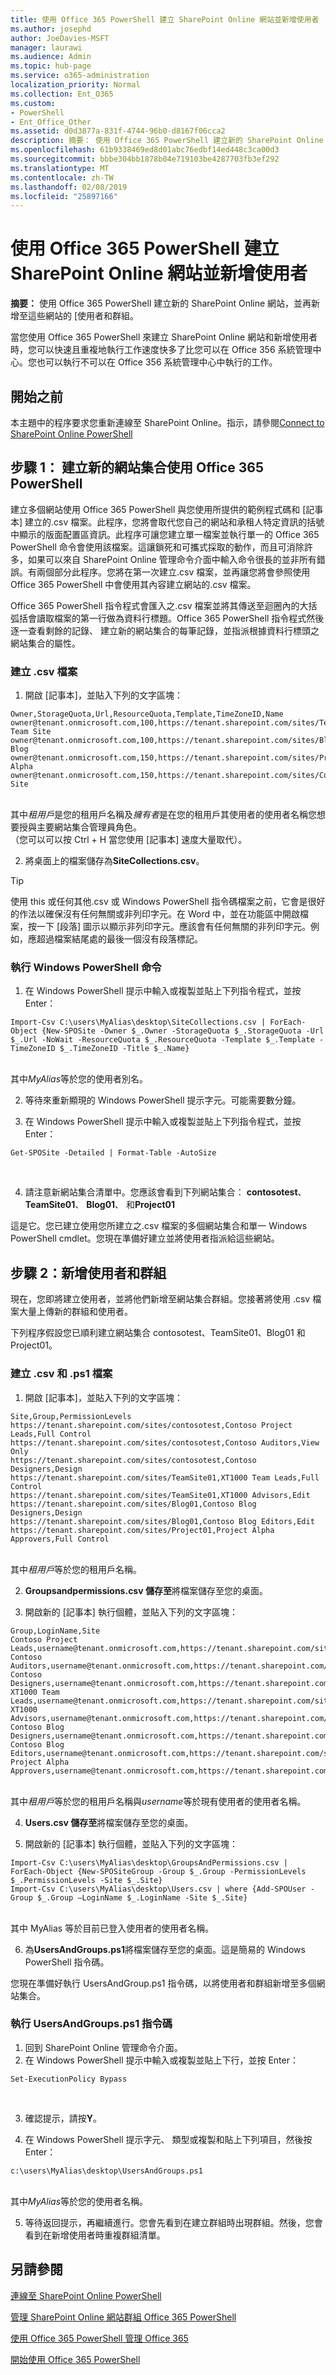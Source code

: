 ```yaml
---
title: 使用 Office 365 PowerShell 建立 SharePoint Online 網站並新增使用者
ms.author: josephd
author: JoeDavies-MSFT
manager: laurawi
ms.audience: Admin
ms.topic: hub-page
ms.service: o365-administration
localization_priority: Normal
ms.collection: Ent_O365
ms.custom:
- PowerShell
- Ent_Office_Other
ms.assetid: d0d3877a-831f-4744-96b0-d8167f06cca2
description: 摘要： 使用 Office 365 PowerShell 建立新的 SharePoint Online 網站，並再新增至這些網站的 [使用者和群組。
ms.openlocfilehash: 61b9338469ed8d01abc76edbf14ed448c3ca00d3
ms.sourcegitcommit: bbbe304bb1878b04e719103be4287703fb3ef292
ms.translationtype: MT
ms.contentlocale: zh-TW
ms.lasthandoff: 02/08/2019
ms.locfileid: "25897166"
---
```

# <a name="create-sharepoint-online-sites-and-add-users-with-office-365-powershell"></a>使用 Office 365 PowerShell 建立 SharePoint Online 網站並新增使用者

 **摘要：** 使用 Office 365 PowerShell 建立新的 SharePoint Online 網站，並再新增至這些網站的 [使用者和群組。

當您使用 Office 365 PowerShell 來建立 SharePoint Online 網站和新增使用者時，您可以快速且重複地執行工作速度快多了比您可以在 Office 356 系統管理中心。您也可以執行不可以在 Office 356 系統管理中心中執行的工作。 

## <a name="before-you-begin"></a>開始之前

本主題中的程序要求您重新連線至 SharePoint Online。指示，請參閱[Connect to SharePoint Online PowerShell](https://docs.microsoft.com/en-us/powershell/sharepoint/sharepoint-online/connect-sharepoint-online?view=sharepoint-ps)

## <a name="step-1-create-new-site-collections-using-office-365-powershell"></a>步驟 1： 建立新的網站集合使用 Office 365 PowerShell

建立多個網站使用 Office 365 PowerShell 與您使用所提供的範例程式碼和 [記事本] 建立的.csv 檔案。此程序，您將會取代您自己的網站和承租人特定資訊的括號中顯示的版面配置區資訊。此程序可讓您建立單一檔案並執行單一的 Office 365 PowerShell 命令會使用該檔案。這讓鎖死和可攜式採取的動作，而且可消除許多，如果可以來自 SharePoint Online 管理命令介面中輸入命令很長的並非所有錯誤。有兩個部分此程序。您將在第一次建立.csv 檔案，並再讓您將會參照使用 Office 365 PowerShell 中會使用其內容建立網站的.csv 檔案。

Office 365 PowerShell 指令程式會匯入之.csv 檔案並將其傳送至迴圈內的大括弧括會讀取檔案的第一行做為資料行標題。Office 365 PowerShell 指令程式然後逐一查看剩餘的記錄、 建立新的網站集合的每筆記錄，並指派根據資料行標頭之網站集合的屬性。

### <a name="create-a-csv-file"></a>建立 .csv 檔案

1. 開啟 [記事本]，並貼入下列的文字區塊：<br/>

```
Owner,StorageQuota,Url,ResourceQuota,Template,TimeZoneID,Name
owner@tenant.onmicrosoft.com,100,https://tenant.sharepoint.com/sites/TeamSite01,25,EHS#1,10,Contoso Team Site
owner@tenant.onmicrosoft.com,100,https://tenant.sharepoint.com/sites/Blog01,25,BLOG#0,10,Contoso Blog
owner@tenant.onmicrosoft.com,150,https://tenant.sharepoint.com/sites/Project01,25,PROJECTSITE#0,10,Project Alpha
owner@tenant.onmicrosoft.com,150,https://tenant.sharepoint.com/sites/Community01,25,COMMUNITY#0,10,Community Site
```
<br/>其中*租用戶*是您的租用戶名稱及*擁有者*是在您的租用戶其使用者的使用者名稱您想要授與主要網站集合管理員角色。<br/>（您可以可以按 Ctrl + H 當您使用 [記事本] 速度大量取代）。<br/>

2. 將桌面上的檔案儲存為**SiteCollections.csv**。<br/>

> [!TIP]
> 使用 this 或任何其他.csv 或 Windows PowerShell 指令碼檔案之前，它會是很好的作法以確保沒有任何無關或非列印字元。在 Word 中，並在功能區中開啟檔案，按一下 [段落] 圖示以顯示非列印字元。應該會有任何無關的非列印字元。例如，應超過檔案結尾處的最後一個沒有段落標記。

### <a name="run-the-windows-powershell-command"></a>執行 Windows PowerShell 命令

1. 在 Windows PowerShell 提示中輸入或複製並貼上下列指令程式，並按 Enter：<br/>
```
Import-Csv C:\users\MyAlias\desktop\SiteCollections.csv | ForEach-Object {New-SPOSite -Owner $_.Owner -StorageQuota $_.StorageQuota -Url $_.Url -NoWait -ResourceQuota $_.ResourceQuota -Template $_.Template -TimeZoneID $_.TimeZoneID -Title $_.Name}
```
<br/>其中*MyAlias*等於您的使用者別名。<br/>

2. 等待來重新顯現的 Windows PowerShell 提示字元。可能需要數分鐘。<br/>

3. 在 Windows PowerShell 提示中輸入或複製並貼上下列指令程式，並按 Enter：<br/>

```
Get-SPOSite -Detailed | Format-Table -AutoSize
```
<br/>

4. 請注意新網站集合清單中。您應該會看到下列網站集合： **contosotest**、 **TeamSite01**、 **Blog01**、 和**Project01**

這是它。您已建立使用您所建立之.csv 檔案的多個網站集合和單一 Windows PowerShell cmdlet。您現在準備好建立並將使用者指派給這些網站。

## <a name="step-2-add-users-and-groups"></a>步驟 2：新增使用者和群組

現在，您即將建立使用者，並將他們新增至網站集合群組。您接著將使用 .csv 檔案大量上傳新的群組和使用者。

下列程序假設您已順利建立網站集合 contosotest、TeamSite01、Blog01 和 Project01。

### <a name="create-csv-and-ps1-files"></a>建立 .csv 和 .ps1 檔案

1. 開啟 [記事本]，並貼入下列的文字區塊：<br/>
```
Site,Group,PermissionLevels
https://tenant.sharepoint.com/sites/contosotest,Contoso Project Leads,Full Control
https://tenant.sharepoint.com/sites/contosotest,Contoso Auditors,View Only
https://tenant.sharepoint.com/sites/contosotest,Contoso Designers,Design
https://tenant.sharepoint.com/sites/TeamSite01,XT1000 Team Leads,Full Control
https://tenant.sharepoint.com/sites/TeamSite01,XT1000 Advisors,Edit
https://tenant.sharepoint.com/sites/Blog01,Contoso Blog Designers,Design
https://tenant.sharepoint.com/sites/Blog01,Contoso Blog Editors,Edit
https://tenant.sharepoint.com/sites/Project01,Project Alpha Approvers,Full Control
```
<br/>其中*租用戶*等於您的租用戶名稱。<br/>

2. **Groupsandpermissions.csv 儲存至**將檔案儲存至您的桌面。<br/>

3. 開啟新的 [記事本] 執行個體，並貼入下列的文字區塊：<br/>

```
Group,LoginName,Site
Contoso Project Leads,username@tenant.onmicrosoft.com,https://tenant.sharepoint.com/sites/contosotest
Contoso Auditors,username@tenant.onmicrosoft.com,https://tenant.sharepoint.com/sites/contosotest
Contoso Designers,username@tenant.onmicrosoft.com,https://tenant.sharepoint.com/sites/contosotest
XT1000 Team Leads,username@tenant.onmicrosoft.com,https://tenant.sharepoint.com/sites/TeamSite01
XT1000 Advisors,username@tenant.onmicrosoft.com,https://tenant.sharepoint.com/sites/TeamSite01
Contoso Blog Designers,username@tenant.onmicrosoft.com,https://tenant.sharepoint.com/sites/Blog01
Contoso Blog Editors,username@tenant.onmicrosoft.com,https://tenant.sharepoint.com/sites/Blog01
Project Alpha Approvers,username@tenant.onmicrosoft.com,https://tenant.sharepoint.com/sites/Project01
```
<br/>其中*租用戶*等於您的租用戶名稱與*username*等於現有使用者的使用者名稱。<br/>

4. **Users.csv 儲存至**將檔案儲存至您的桌面。<br/>

5. 開啟新的 [記事本] 執行個體，並貼入下列的文字區塊：<br/>

```
Import-Csv C:\users\MyAlias\desktop\GroupsAndPermissions.csv | ForEach-Object {New-SPOSiteGroup -Group $_.Group -PermissionLevels $_.PermissionLevels -Site $_.Site}
Import-Csv C:\users\MyAlias\desktop\Users.csv | where {Add-SPOUser -Group $_.Group –LoginName $_.LoginName -Site $_.Site}
```
<br/>其中 MyAlias 等於目前已登入使用者的使用者名稱。<br/>

6. 為**UsersAndGroups.ps1**將檔案儲存至您的桌面。這是簡易的 Windows PowerShell 指令碼。

您現在準備好執行 UsersAndGroup.ps1 指令碼，以將使用者和群組新增至多個網站集合。

### <a name="run-usersandgroupsps1-script"></a>執行 UsersAndGroups.ps1 指令碼

1. 回到 SharePoint Online 管理命令介面。<br/>
2. 在 Windows PowerShell 提示中輸入或複製並貼上下行，並按 Enter：<br/>
```
Set-ExecutionPolicy Bypass
```
<br/>

3. 確認提示，請按**Y**。<br/>

4. 在 Windows PowerShell 提示字元、 類型或複製和貼上下列項目，然後按 Enter：<br/>

```
c:\users\MyAlias\desktop\UsersAndGroups.ps1
```
<br/>其中*MyAlias*等於您的使用者名稱。<br/>

5. 等待返回提示，再繼續進行。您會先看到在建立群組時出現群組。然後，您會看到在新增使用者時重複群組清單。

## <a name="see-also"></a>另請參閱

[連線至 SharePoint Online PowerShell](https://docs.microsoft.com/powershell/sharepoint/sharepoint-online/connect-sharepoint-online?view=sharepoint-ps)

[管理 SharePoint Online 網站群組 Office 365 PowerShell](manage-sharepoint-site-groups-with-powershell.md)

[使用 Office 365 PowerShell 管理 Office 365](manage-office-365-with-office-365-powershell.md)
  
[開始使用 Office 365 PowerShell](getting-started-with-office-365-powershell.md)

